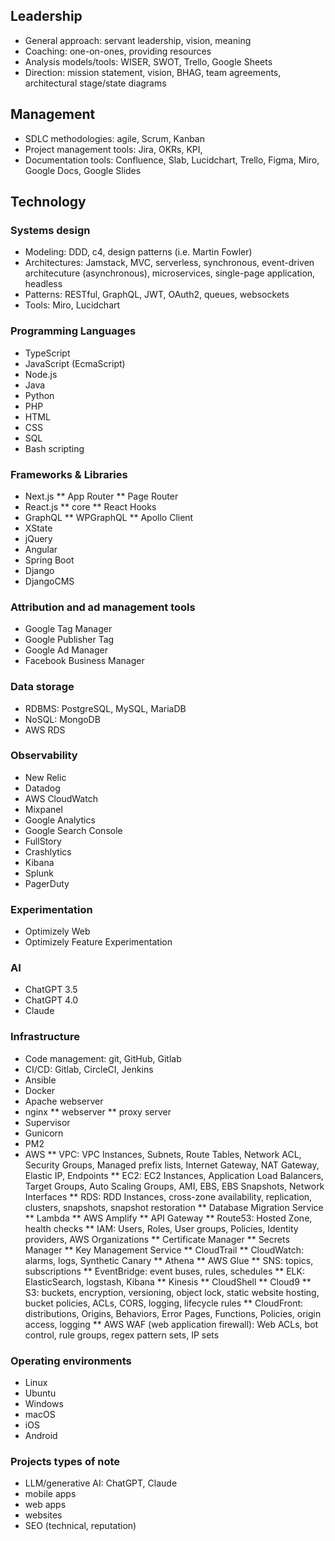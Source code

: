 ## Leadership
* General approach: servant leadership, vision, meaning
* Coaching: one-on-ones, providing resources
* Analysis models/tools: WISER, SWOT, Trello, Google Sheets
* Direction: mission statement, vision, BHAG, team agreements, architectural stage/state diagrams 

## Management
* SDLC methodologies: agile, Scrum, Kanban
* Project management tools: Jira, OKRs, KPI, 
* Documentation tools: Confluence, Slab, Lucidchart, Trello, Figma, Miro, Google Docs, Google Slides 

## Technology
### Systems design
* Modeling: DDD, c4, design patterns (i.e. Martin Fowler)
* Architectures: Jamstack, MVC, serverless, synchronous, event-driven architecuture (asynchronous), microservices, single-page application, headless
* Patterns: RESTful, GraphQL, JWT, OAuth2, queues, websockets
* Tools: Miro, Lucidchart

### Programming Languages
* TypeScript
* JavaScript (EcmaScript)
* Node.js
* Java
* Python
* PHP
* HTML
* CSS
* SQL
* Bash scripting

### Frameworks & Libraries
* Next.js
** App Router
** Page Router
* React.js
  ** core
  ** React Hooks
* GraphQL
  ** WPGraphQL
  ** Apollo Client
* XState
* jQuery
* Angular
* Spring Boot
* Django
* DjangoCMS

### Attribution and ad management tools
* Google Tag Manager
* Google Publisher Tag
* Google Ad Manager
* Facebook Business Manager

### Data storage
* RDBMS: PostgreSQL, MySQL, MariaDB
* NoSQL: MongoDB
* AWS RDS

### Observability
* New Relic
* Datadog
* AWS CloudWatch
* Mixpanel
* Google Analytics
* Google Search Console
* FullStory
* Crashlytics
* Kibana
* Splunk
* PagerDuty

### Experimentation
* Optimizely Web
* Optimizely Feature Experimentation

### AI
* ChatGPT 3.5
* ChatGPT 4.0
* Claude

### Infrastructure
* Code management: git, GitHub, Gitlab
* CI/CD: Gitlab, CircleCI, Jenkins
* Ansible
* Docker
* Apache webserver
* nginx
  ** webserver
  ** proxy server
* Supervisor
* Gunicorn
* PM2
* AWS
  ** VPC: VPC Instances, Subnets, Route Tables, Network ACL, Security Groups, Managed prefix lists, Internet Gateway, NAT Gateway, Elastic IP, Endpoints
  ** EC2: EC2 Instances, Application Load Balancers, Target Groups, Auto Scaling Groups, AMI, EBS, EBS Snapshots, Network Interfaces
  ** RDS: RDD Instances, cross-zone availability, replication, clusters, snapshots, snapshot restoration
  ** Database Migration Service
  ** Lambda
  ** AWS Amplify
  ** API Gateway
  ** Route53: Hosted Zone, health checks
  ** IAM: Users, Roles, User groups, Policies, Identity providers, AWS Organizations
  ** Certificate Manager
  ** Secrets Manager
  ** Key Management Service
  ** CloudTrail
  ** CloudWatch: alarms, logs, Synthetic Canary
  ** Athena
  ** AWS Glue
  ** SNS: topics, subscriptions
  ** EventBridge: event buses, rules, schedules
  ** ELK: ElasticSearch, logstash, Kibana
  ** Kinesis
  ** CloudShell
  ** Cloud9
  ** S3: buckets, encryption, versioning, object lock, static website hosting, bucket policies, ACLs, CORS, logging, lifecycle rules
  ** CloudFront: distributions, Origins, Behaviors, Error Pages, Functions, Policies, origin access, logging
  ** AWS WAF (web application firewall): Web ACLs, bot control, rule groups, regex pattern sets, IP sets
  
### Operating environments
* Linux
* Ubuntu
* Windows
* macOS
* iOS
* Android

### Projects types of note
* LLM/generative AI: ChatGPT, Claude
* mobile apps
* web apps
* websites
* SEO (technical, reputation)
